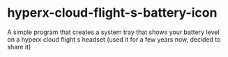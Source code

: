 # hyperx-cloud-flight-s-battery-icon
A simple program that creates a system tray that shows your battery level on a hyperx cloud flight s headset (used it for a few years now, decided to share it)
